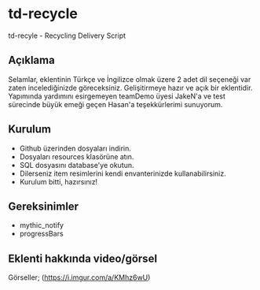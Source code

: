 # td-recycle
 td-recyle - Recycling Delivery Script
 
## Açıklama
Selamlar, eklentinin Türkçe ve İngilizce olmak üzere 2 adet dil seçeneği var zaten incelediğinizde göreceksiniz. 
Gelişitirmeye hazır ve açık bir eklentidir. 
Yapımında yardımını esirgemeyen teamDemo üyesi JakeN'a ve test sürecinde büyük emeği geçen Hasan'a teşekkürlerimi sunuyorum.

## Kurulum 
- Github üzerinden dosyaları indirin.
- Dosyaları resources klasörüne atın.
- SQL dosyasını database'ye okutun.
- Dilerseniz item resimlerini kendi envanterinizde kullanabilirsiniz.
- Kurulum bitti, hazırsınız!

## Gereksinimler
- mythic_notify
- progressBars

## Eklenti hakkında video/görsel
Görseller;
(https://i.imgur.com/a/KMhz6wU)
